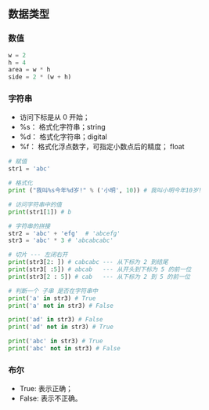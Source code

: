 ## 数据类型
### 数值
```py
w = 2
h = 4
area = w * h
side = 2 * (w + h)
```

### 字符串
* 访问下标是从 0 开始；
* %s： 格式化字符串；string
* %d： 格式化字符串；digital
* %f： 格式化浮点数字，可指定小数点后的精度； float
```py
# 赋值
str1 = 'abc'

# 格式化
print ("我叫%s今年%d岁!" % ('小明', 10)) # 我叫小明今年10岁!

# 访问字符串中的值
print(str1[1]) # b

# 字符串的拼接
str2 = 'abc' + 'efg'  # 'abcefg'
str3 = 'abc' * 3 # 'abcabcabc'

# 切片 --- 左闭右开
print(str3[2: ]) # cabcabc --- 从下标为 2 到结尾
print(str3[ :5]) # abcab   --- 从开头到下标为 5 的前一位
print(str3[2 : 5]) # cab   --- 从下标为 2 到 5 的前一位

# 判断一个 子串 是否在字符串中
print('a' in str3) # True
print('a' not in str3) # False

print('ad' in str3) # False
print('ad' not in str3) # True

print('abc' in str3) # True
print('abc' not in str3) # False

```

### 布尔
* True: 表示正确；
* False: 表示不正确。
